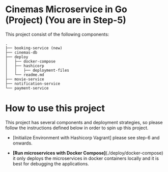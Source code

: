 # Cinemas Microservice in Go (Project) (You are in Step-5)

This project consist of the following components:

```
.
├── booking-service (new)
├── cinemas-db
├── deploy
│   ├── docker-compose
│   ├── hashicorp
│   │   ├── deployment-files
│   └── readme.md
├── movie-service
├── notification-service
└── payment-service
```

# How to use this project

This project has several components and deployment strategies, so please follow the instructions defined below in order to spin up this project.

- [Initialize Environment with Hashicorp Vagrant] please see step-6 and onwards.

- **[Run microservices with Docker Compose]**(./deploy/docker-compose) \
it only deploys the microservices in docker containers locally and it is best for debugging the applications.